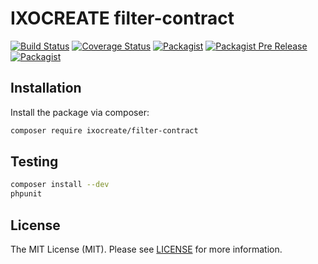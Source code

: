 # IXOCREATE filter-contract

[![Build Status](https://travis-ci.com/ixocreate/filter-contract.svg?branch=master)](https://travis-ci.com/ixocreate/filter-contract)
[![Coverage Status](https://coveralls.io/repos/github/ixocreate/filter-contract/badge.svg?branch=develop)](https://coveralls.io/github/ixocreate/filter-contract?branch=develop)
[![Packagist](https://img.shields.io/packagist/v/ixocreate/filter-contract.svg)](https://packagist.org/packages/ixocreate/filter-contract)
[![Packagist Pre Release](https://img.shields.io/packagist/vpre/ixocreate/filter-contract.svg)](https://packagist.org/packages/ixocreate/filter-contract)
[![Packagist](https://img.shields.io/packagist/l/ixocreate/filter-contract.svg)](https://packagist.org/packages/ixocreate/filter-contract)

## Installation

Install the package via composer:

```sh
composer require ixocreate/filter-contract
```

## Testing

```sh
composer install --dev
phpunit
```

## License

The MIT License (MIT). Please see [LICENSE](LICENSE) for more information.
